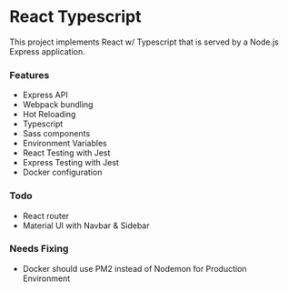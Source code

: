 # React Typescript
This project implements React w/ Typescript that is served by a Node.js Express application.

### Features
* Express API
* Webpack bundling
* Hot Reloading
* Typescript
* Sass components
* Environment Variables
* React Testing with Jest
* Express Testing with Jest
* Docker configuration

### Todo
* React router
* Material UI with Navbar & Sidebar

### Needs Fixing
* Docker should use PM2 instead of Nodemon for Production Environment